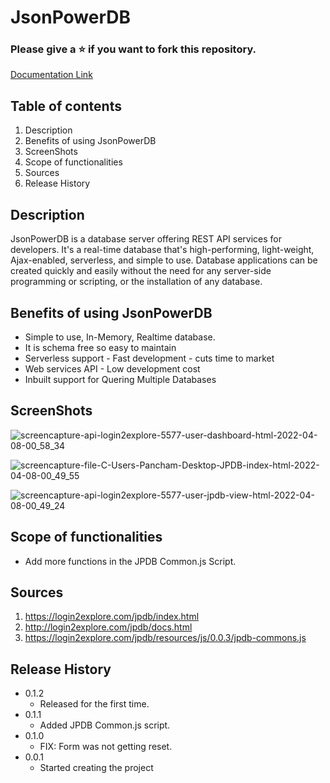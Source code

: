 # JsonPowerDB

### Please give a ⭐ if you want to fork this repository.

[Documentation Link](http://login2explore.com/jpdb/docs.html)

## Table of contents

1. Description
2. Benefits of using JsonPowerDB
3. ScreenShots
4. Scope of functionalities
5. Sources
6. Release History



## Description

JsonPowerDB is a database server offering REST API services for developers. It's a real-time database that's high-performing, light-weight, Ajax-enabled, serverless, and simple to use. Database applications can be created quickly and easily without the need for any server-side programming or scripting, or the installation of any database.

## Benefits of using JsonPowerDB

- Simple to use, In-Memory, Realtime database.
- It is schema free so easy to maintain
- Serverless support - Fast development - cuts time to market
- Web services API - Low development cost
- Inbuilt support for Quering Multiple Databases

## ScreenShots

![screencapture-api-login2explore-5577-user-dashboard-html-2022-04-08-00_58_34](https://user-images.githubusercontent.com/65450983/162281563-605a0a88-af77-449c-a652-f677214975ee.png)


![screencapture-file-C-Users-Pancham-Desktop-JPDB-index-html-2022-04-08-00_49_55](https://user-images.githubusercontent.com/65450983/162281625-a5de3274-33d0-42df-ab21-539fc74396e4.png)


![screencapture-api-login2explore-5577-user-jpdb-view-html-2022-04-08-00_49_24](https://user-images.githubusercontent.com/65450983/162281640-97351b3c-41ed-4b79-9d1c-42ff57e93c07.png)

## Scope of functionalities
- Add more functions in the JPDB Common.js Script.

## Sources
1. https://login2explore.com/jpdb/index.html
2. http://login2explore.com/jpdb/docs.html
3. https://login2explore.com/jpdb/resources/js/0.0.3/jpdb-commons.js

## Release History

* 0.1.2
    * Released for the first time.
* 0.1.1
    * Added JPDB Common.js script.
* 0.1.0
    * FIX: Form was not getting reset.
* 0.0.1
    * Started creating the project

